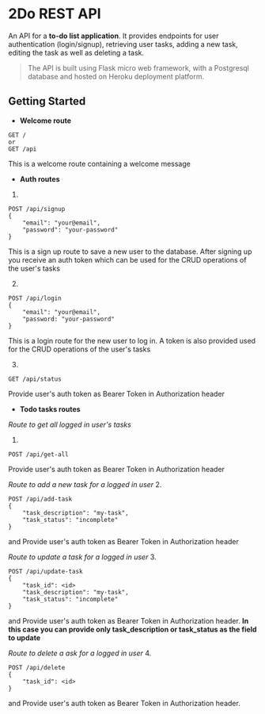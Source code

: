 # 2Do REST API

An API for a **to-do list application**. It provides endpoints for user authentication (login/signup), retrieving user tasks, adding a new task, editing the task as well as
deleting a task.

> The API is built using Flask micro web framework, with a Postgresql database and hosted on Heroku deployment platform.

## Getting Started

- **Welcome route**

```
GET /
or
GET /api
```

This is a welcome route containing a welcome message

- **Auth routes**

1.

```
POST /api/signup
{
    "email": "your@email",
    "password": "your-password"
}
```

This is a sign up route to save a new user to the database.
After signing up you receive an auth token which can be used for the CRUD operations of the user's tasks

2.

```
POST /api/login
{
	"email": "your@email",
	"password: "your-password"
}
```

This is a login route for the new user to log in.
A token is also provided used for the CRUD operations of the user's tasks

3.

```
GET /api/status
```

Provide user's auth token as Bearer Token in Authorization header

- **Todo tasks routes**

_Route to get all logged in user's tasks_

1.

```
POST /api/get-all
```

Provide user's auth token as Bearer Token in Authorization header

_Route to add a new task for a logged in user_ 2.

```
POST /api/add-task
{
    "task_description": "my-task",
    "task_status": "incomplete"
}

```

and
Provide user's auth token as Bearer Token in Authorization header

_Route to update a task for a logged in user_ 3.

```
POST /api/update-task
{
	"task_id": <id>
	"task_description": "my-task",
	"task_status": "incomplete"
}
```

and
Provide user's auth token as Bearer Token in Authorization header.
**In this case you can provide only task_description or task_status as the field to update**

_Route to delete a ask for a logged in user_ 4.

```
POST /api/delete
{
    "task_id": <id>
}
```

and
Provide user's auth token as Bearer Token in Authorization header.
